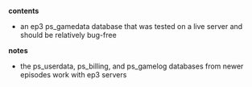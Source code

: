 **contents**

* an ep3 ps_gamedata database that was tested on a live server and should be relatively bug-free

**notes**

* the ps_userdata, ps_billing, and ps_gamelog databases from newer episodes work with ep3 servers
